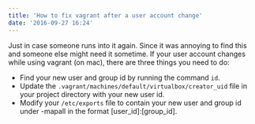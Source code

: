 ```yaml
---
title: 'How to fix vagrant after a user account change'
date: '2016-09-27 16:24'
---
```


Just in case someone runs into it again. Since it was annoying to find this and someone else might need it sometime. If your user account changes while using vagrant (on mac), there are three things you need to do:

  - Find your new user and group id by running the command `id`.
  - Update the `.vagrant/machines/default/virtualbox/creator_uid` file in your project directory with your new user id.
  - Modify your `/etc/exports` file to contain your new user and group id under -mapall in the format [user_id]:[group_id].